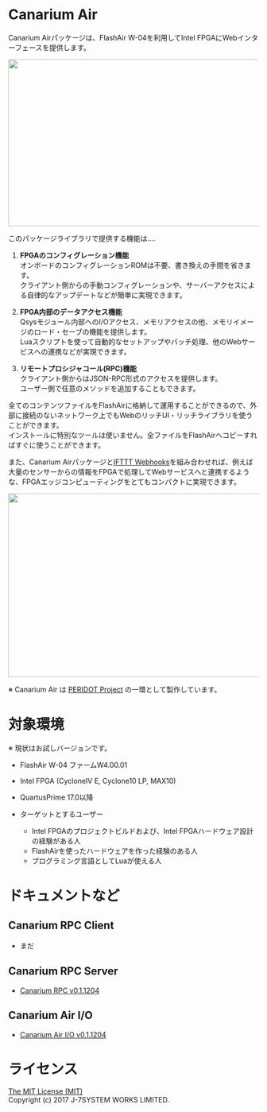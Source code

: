 Canarium Air
============

Canarium Airパッケージは、FlashAir W-04を利用してIntel FPGAにWebインターフェースを提供します。  

<img src="https://raw.githubusercontent.com/osafune/canarium_air/master/img/canarium_summary.png" width="750" height="336">

このパッケージライブラリで提供する機能は‥‥
1. **FPGAのコンフィグレーション機能**  
オンボードのコンフィグレーションROMは不要、書き換えの手間を省きます。  
クライアント側からの手動コンフィグレーションや、サーバーアクセスによる自律的なアップデートなどが簡単に実現できます。  

2. **FPGA内部のデータアクセス機能**  
Qsysモジュール内部へのI/Oアクセス、メモリアクセスの他、メモリイメージのロード・セーブの機能を提供します。  
Luaスクリプトを使って自動的なセットアップやバッチ処理、他のWebサービスへの連携などが実現できます。

3. **リモートプロシジャコール(RPC)機能**  
クライアント側からはJSON-RPC形式のアクセスを提供します。  
ユーザー側で任意のメソッドを追加することもできます。

全てのコンテンツファイルをFlashAirに格納して運用することができるので、外部に接続のないネットワーク上でもWebのリッチUI・リッチライブラリを使うことができます。  
インストールに特別なツールは使いません。全ファイルをFlashAirへコピーすればすぐに使うことができます。  


また、Canarium Airパッケージと[IFTTT Webhooks](https://ifttt.com/maker_webhooks)を組み合わせれば、例えば大量のセンサーからの情報をFPGAで処理してWebサービスへと連携するような、FPGAエッジコンピューティングをとてもコンパクトに実現できます。  

<img src="https://raw.githubusercontent.com/osafune/canarium_air/master/img/canarium_ifttt.png" width="750" height="370">

※ Canarium Air は [PERIDOT Project](https://github.com/osafune/peridot_newgen) の一環として製作しています。


対象環境
=======

※ 現状はお試しバージョンです。

- FlashAir W-04 ファームW4.00.01
- Intel FPGA (CycloneIV E, Cyclone10 LP, MAX10)
- QuartusPrime 17.0以降

- ターゲットとするユーザー
  - Intel FPGAのプロジェクトビルドおよび、Intel FPGAハードウェア設計の経験がある人
  - FlashAirを使ったハードウェアを作った経験のある人
  - プログラミング言語としてLuaが使える人


ドキュメントなど
===============

Canarium RPC Client
-------------------

- まだ

Canarium RPC Server
-------------------

- [Canarium RPC v0.1.1204](canarium_rpc_doc.md)


Canarium Air I/O
----------------

- [Canarium Air I/O v0.1.1204](canarium_air_doc.md)


ライセンス
=========

[The MIT License (MIT)](https://opensource.org/licenses/MIT)  
Copyright (c) 2017 J-7SYSTEM WORKS LIMITED.
